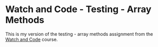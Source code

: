 # Watch and Code - Testing - Array Methods
This is my version of the testing - array methods assignment from the [Watch and Code](https://watchandcode.com) course.